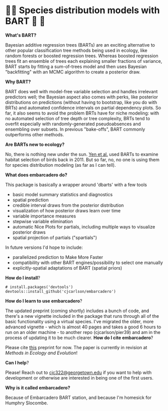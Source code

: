 # 🌲🌉 Species distribution models with BART 🌉 🌲

__What's BART?__ 

Bayesian additive regression trees (BARTs) are an exciting alternative to other popular classification tree methods being used in ecology, like random forests or boosted regression trees. Whereas boosted regression trees fit an ensemble of trees each explaining smaller fractions of variance, BART starts by fitting a sum-of-trees model and then uses Bayesian "backfitting" with an MCMC algorithm to create a posterior draw. 

__Why BART?__ 

BART does well with model-free variable selection and handles irrelevant predictors well; the Bayesian aspect also comes with perks, like posterior distributions on predictions (without having to bootstrap, like you do with BRTs) and automated confidence intervals on partial dependency plots. So far, it also seems to avoid the problem BRTs have for niche modeling: with no automated selection of tree depth or tree complexity, BRTs tend to overfit especially with randomly-generated pseudoabsences and ensembling over subsets. In previous "bake-offs", BART commonly outperforms other methods.

__Are BARTs new to ecology?__

No, there is nothing new under the sun. [Yen et al.](https://onlinelibrary.wiley.com/doi/pdf/10.1111/j.1600-0587.2011.06651.x) used BARTs to examine habitat selection of birds back in 2011. But so far, no, no one is using them for species distribution modeling (as far as I can tell).

__What does embarcadero do?__

This package is basically a wrapper around 'dbarts'  with a few tools
- basic model summary statistics and diagnostics 
- spatial prediction 
- credible interval draws from the posterior distribution
- visualization of how posterior draws learn over time 
- variable importance measures
- stepwise variable elimination
- automatic Nice Plots for partials, including multiple ways to visualize posterior draws
- spatial projection of partials ("spartials")

In future versions I'd hope to include:
- parallelized prediction to Make More Faster
- compatibility with other BART engines/possibility to select one manually
- explicitly-spatial adaptations of BART (spatial priors)

__How do I install__?

```
# install.packages('devtools')
devtools::install_github('cjcarlson/embarcadero')
```

__How do I learn to use embarcadero__?

The updated preprint (coming shortly) includes a bunch of code, and there's a new vignette included in the package that runs through all of the basic functionality using a virtual species. I've migrated the older, more advanced vignette - which is almost 40 pages and takes a good 6 hours to run on an older machine - to another repo (cjcarlson/pier39) and am in the process of updating it to be much clearer. 
__How do I cite embarcadero__?

Please cite [this](https://www.biorxiv.org/content/biorxiv/early/2019/09/19/774604.full.pdf) preprint for now. The paper is currently in revision at *Methods in Ecology and Evolution*!

__Can I help__?

Please! Reach out to cjc322@georgetown.edu if you want to help with development or otherwise are interested in being one of the first users.

__Why is it called embarcadero?__

Because of Embarcadero BART station, and because I'm homesick for Humphry Slocombe. 
